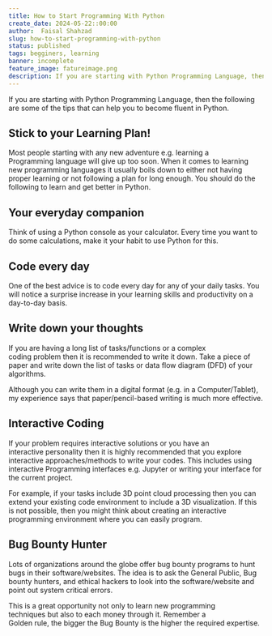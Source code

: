 ```yaml
---
title: How to Start Programming With Python
create_date: 2024-05-22::00:00
author:  Faisal Shahzad
slug: how-to-start-programming-with-python
status: published
tags: begginers, learning
banner: incomplete
feature_image: fatureimage.png
description: If you are starting with Python Programming Language, then the following are some of the tips that can help you to become fluent in Python.
---
```


If you are starting with Python Programming Language, then the following are some of the tips that can help you to become fluent in Python. 

## Stick to your Learning Plan!

Most people starting with any new adventure e.g. learning a Programming language will give up too soon. When it comes to learning new programming languages it usually boils down to either not having proper learning or not following a plan for long enough. You should do the following to learn and get better in Python.


## Your everyday companion

Think of using a Python console as your calculator. Every time you want to do some calculations, make it your habit to use Python for this. 

## Code every day
One of the best advice is to code every day for any of your daily tasks. You will notice a surprise increase in your learning skills and productivity on a day-to-day basis. 


## Write down your thoughts

If you are having a long list of tasks/functions or a complex coding problem then it is recommended to write it down. Take a piece of paper and write down the list of tasks or data flow diagram (DFD) of your algorithms. 

Although you can write them in a digital format (e.g. in a Computer/Tablet), my experience says that paper/pencil-based writing is much more effective.


## Interactive Coding

If your problem requires interactive solutions or you have an interactive personality then it is highly recommended that you explore interactive approaches/methods to write your codes. This includes using interactive Programming interfaces e.g. Jupyter or writing your interface for the current project. 

For example, if your tasks include 3D point cloud processing then you can extend your existing code environment to include a 3D visualization. If this is not possible, then you might think about creating an interactive programming environment where you can easily program.

## Bug Bounty Hunter
Lots of organizations around the globe offer bug bounty programs to hunt bugs in their software/websites. The idea is to ask the General Public, Bug bounty hunters, and ethical hackers to look into the software/website and point out system critical errors. 

This is a great opportunity not only to learn new programming techniques but also to each money through it. Remember a Golden rule, the bigger the Bug Bounty is the higher the required expertise. 